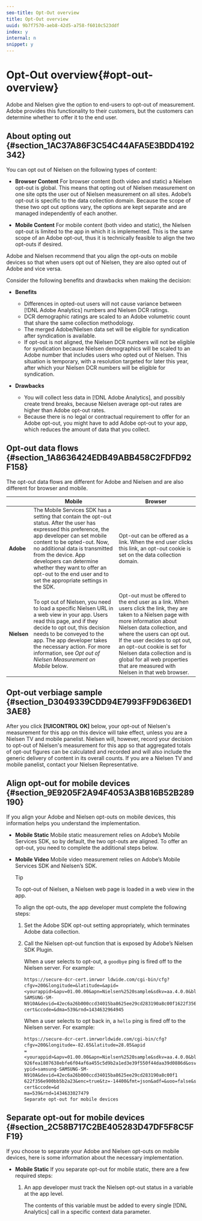 ```yaml
---
seo-title: Opt-Out overview
title: Opt-Out overview
uuid: 9b7f7570-aeb8-42d5-a758-f6010c523ddf
index: y
internal: n
snippet: y
---
```


# Opt-Out overview{#opt-out-overview}

Adobe and Nielsen give the option to end-users to opt-out of measurement. Adobe provides this functionality to their customers, but the customers can determine whether to offer it to the end user.

## About opting out {#section_1AC37A86F3C54C44AFA5E3BDD4192342}

You can opt out of Nielsen on the following types of content:

* **Browser Content** For browser content (both video and static) a Nielsen opt-out is global. This means that opting out of Nielsen measurement on one site opts the user out of Nielsen measurement on all sites. Adobe’s opt-out is specific to the data collection domain. Because the scope of these two opt out options vary, the options are kept separate and are managed independently of each another. 

* **Mobile Content** For mobile content (both video and static), the Nielsen opt-out is limited to the app in which it is implemented. This is the same scope of an Adobe opt-out, thus it is technically feasible to align the two opt-outs if desired.

Adobe and Nielsen recommend that you align the opt-outs on mobile devices so that when users opt out of Nielsen, they are also opted out of Adobe and vice versa.

Consider the following benefits and drawbacks when making the decision:

* **Benefits**

    * Differences in opted-out users will not cause variance between [!DNL Adobe Analytics] numbers and Nielsen DCR ratings. 
    * DCR demographic ratings are scaled to an Adobe volumetric count that share the same collection methodology. 
    * The merged Adobe/Nielsen data set will be eligible for syndication after syndication is available. 
    * If opt-out is not aligned, the Nielsen DCR numbers will not be eligible for syndication because Nielsen demographics will be scaled to an Adobe number that includes users who opted out of Nielsen. This situation is temporary, with a resolution targeted for later this year, after which your Nielsen DCR numbers will be eligible for syndication.

* **Drawbacks**

    * You will collect less data in [!DNL Adobe Analytics], and possibly create trend breaks, because Nielsen average opt-out rates are higher than Adobe opt-out rates. 
    * Because there is no legal or contractual requirement to offer for an Adobe opt-out, you might have to add Adobe opt-out to your app, which reduces the amount of data that you collect.

## Opt-out data flows {#section_1A8636424EDB49ABB458C2FDFD92F158}

The opt-out data flows are different for Adobe and Nielsen and are also different for browser and mobile. 

| | Mobile | Browser |
| --- | --- | --- |
| **Adobe** | The Mobile Services SDK has a setting that contain the opt-out status. After the user has expressed this preference, the app developer can set mobile content to be opted-out. Now, no additional data is transmitted from the device.  App developers can determine whether they want to offer an opt-out to the end user and to set the appropriate settings in the SDK.  | Opt-out can be offered as a link. When the end user clicks this link, an opt-out cookie is set on the data collection domain.  |
| **Nielsen** | To opt out of Nielsen, you need to load a specific Nielsen URL in a web view in your app.  Users read this page, and if they decide to opt out, this decision needs to be conveyed to the app. The app developer takes the necessary action. For more information, see _Opt out of Nielsen Measurement on Mobile_ below.  | Opt-out must be offered to the end user as a link. When users click the link, they are taken to a Nielsen page with more information about Nielsen data collection, and where the users can opt out.  If the user decides to opt out, an opt-out cookie is set for Nielsen data collection and is global for all web properties that are measured with Nielsen in that web browser.  | 

## Opt-out verbiage sample {#section_D3049339CDD94E7993FF9D636ED13AE8}

After you click **[!UICONTROL OK]** below, your opt-out of Nielsen's measurement for this app on this device will take effect, unless you are a Nielsen TV and mobile panelist. Nielsen will, however, record your decision to opt-out of Nielsen's measurement for this app so that aggregated totals of opt-out figures can be calculated and recorded and will also include the generic delivery of content in its overall counts. If you are a Nielsen TV and mobile panelist, contact your Nielsen Representative.

## Align opt-out for mobile devices {#section_9E9205F2A94F4053A3B816B52B289190}

If you align your Adobe and Nielsen opt-outs on mobile devices, this information helps you understand the implementation.

* **Mobile Static** Mobile static measurement relies on Adobe’s Mobile Services SDK, so by default, the two opt-outs are aligned. To offer an opt-out, you need to complete the additional steps below. 

* **Mobile Video** Mobile video measurement relies on Adobe’s Mobile Services SDK and Nielsen’s SDK.

  >[!TIP]
  >
  >To opt-out of Nielsen, a Nielsen web page is loaded in a web view in the app.

  To align the opt-outs, the app developer must complete the following steps:

    1. Set the Adobe SDK opt-out setting appropriately, which terminates Adobe data collection. 
    1. Call the Nielsen opt-out function that is exposed by Adobe’s Nielsen SDK Plugin.

       When a user selects to opt-out, a `goodbye` ping is fired off to the Nielsen server. For example:     
    
       ```    
       https://secure-dcr-cert.imrwor ldwide.com/cgi-bin/cfg?cfgv=200&longitude=&latitude=&apid=<yourappid>&apv=01.00.00&apn=Nielsen%2520sample&sdkv=aa.4.0.0&bldv=aa.4.0.0.4&nuid=00b5926fea1807638ebfe6f04af6a455c5d9b2a1ed3e39f550f44daa39d0886d&osver=ANDROID.4.4.4&devtypid=samsung-SAMSUNG-SM-N910A&devid=42ec6a26b000ccd34015ba8625ee29cd283190a8c00f1622f356e900bb5b2a23&enc=true&tz=-14400&fmt=json&adf=&uoo=true&sfcode=dcr-cert&ccode=&dma=539&rnd=1434632964945
       ```

       When a user selects to opt back in, a `hello` ping is fired off to the Nielsen server. For example:     
    
       ```    
       https://secure-dcr-cert.imrworldwide.com/cgi-bin/cfg?cfgv=200&longitude=-82.65&latitude=28.05&apid 
       =<yourappid>&apv=01.00.00&apn=Nielsen%2520sample&sdkv=aa.4.0.0&bldv=aa.4.0.0.4&nuid=00b5 
       926fea1807638ebfe6f04af6a455c5d9b2a1ed3e39f550f44daa39d0886d&osver=ANDROID.4.4.4&devt 
       ypid=samsung-SAMSUNG-SM-N910A&devid=42ec6a26b000ccd34015ba8625ee29cd283190a8c00f1 
       622f356e900bb5b2a23&enc=true&tz=-14400&fmt=json&adf=&uoo=false&sfcode=dcr-cert&ccode=&d 
       ma=539&rnd=1434633027479 
       Separate opt-out for mobile devices
       ```

## Separate opt-out for mobile devices {#section_2C58B717C2BE405283D47DF5F8C5FF19}

If you choose to separate your Adobe and Nielsen opt-outs on mobile devices, here is some information about the necessary implementation.

* **Mobile Static** If you separate opt-out for mobile static, there are a few required steps:

    1. An app developer must track the Nielsen opt-out status in a variable at the app level.

       The contents of this variable must be added to every single [!DNL Analytics] call in a specific context data parameter.     
    
       <!-- 

Sample code and details are here. [ O R They? ]

 -->

    1. After implementing the Nielsen opt-out status in a variable and adding it as context data to all [!DNL Analytics] calls, the app developer must log in to the [!DNL Adobe Mobile Services] UI to configure the postbacks to fire only when the Nielsen opt-out parameter is not present.

       This step results in a `goodbye` ping that is sent to Nielsen, which terminates Nielsen data collection. For more information, see [Configure Postbacks](https://marketing.adobe.com/resources/help/en_US/mobile/signals_.html).

* **Mobile Video** Because the alignment of the opt-out requires extra steps for the app developer, separating the two opt-outs for mobile video involves not taking those extra steps.

  The Nielsen opt-out process remains unchanged. After successfully completing the opt-out, the app developer should call the Nielsen opt-out function that is exposed by Adobe’s Nielsen SDK Plugin. In addition to the Nielsen opt-out process, the app developer might want to also offer an Adobe opt-out.

## Opt out of Nielsen measurement on mobile {#section_DE6D61B94E864621863E81841B92B7AC}

To opt-out of Nielsen measurement, the user must have access to the *About Nielsen Measurement* page on the Nielsen website in the app settings screen. This page allows the user to opt-in and opt-out of Nielsen measurement.

To enable the user's selection, the App SDK must be updated with the this opt-out flow:

1. The user clicks the **[!UICONTROL About Nielsen Measurement]** button or link. 
1. The SDK requests the opt-out URL from the Joint Adobe/Nielsen SDK. 
1. The Joint Adobe/Nielsen SDK returns the correct URL. 
1. The application opens the URL in a web view in the app.

   >[!IMPORTANT]
   >
   >This must be a web view, and the view cannot use an external browser outside the app.

1. User clicks **[!UICONTROL Opt-in]** or **[!UICONTROL Opt-out]**.

   ![](assets/opt-out.png)

   ![](assets/opt_in_nielsen.png)

   ![](assets/opt_out_nielsen.png)

1. The application captures the user selection and passes it back to the Joint Adobe/Nielsen SDK.

To view sample code to support this process, see the following: [Opt-out settings](../../../nielsen-partnership/dcr-impl/dcr-opt-out/dcr-opt-out-settings.md)

## Opt-out implementation checks for Nielsen {#section_168762ADC87440FDBA9FDD4F7D1E5DE0}

You can test your opt-out implementation.

1. Complete an opt-out in your app through the Nielsen opt-out webview. 
1. When a user selects to opt-out, a `goodbye` ping is fired off to the Nielsen server.

   For example: 

   ```
   https://secure-dcr-cert.imrworldwide.com/cgi-bin/cfg?cfgv=200&longitude=&latitude=&apid=<yourappi 
   d>&apv=01.00.00&apn=Nielsen%2520sample&sdkv=aa.4.0.0&bldv=aa.4.0.0.4&nuid=00b5926fea180 
   7638ebfe6f04af6a455c5d9b2a1ed3e39f550f44daa39d0886d&osver=ANDROID.4.4.4&devtypid=sams 
   ung-SAMSUNG-SM-N910A&devid=42ec6a26b000ccd34015ba8625ee29cd283190a8c00f1622f356e9 
   00bb5b2a23&enc=true&tz=-14400&fmt=json&adf=&uoo=true&sfcode=dcr-cert&ccode=&dma=539&rn 
   d=1434632964945
   ```

1. Watch the static or video content for at least three minutes.

   Pings will continue to fire if a user selects to opt-out. 
1. When a user selects to opt back in, a `hello` ping is fired off to the Nielsen server.

   For example: 

   ```
   https://secure-dcr-cert.imrworldwide.com/cgi-bin/cfg?cfgv=200 
     &longitude=-82.65 
     &latitude=28.05 
     &apid=<yourappid> 
     &apv=01.00.00 
     &apn=Nielsen%2520sample 
     &sdkv=aa.4.0.0 
     &bldv=aa.4.0.0.4 
     &nuid=00b5926fea1807638ebfe6f04af6a455c5d9b2a1ed3e39f550f44daa39d0886d 
     &osver=ANDROID.4.4.4 
     &devtypid=samsung-SAMSUNG-SM-N910A 
     &devid=42ec6a26b000ccd34015ba8625ee29cd283190a8c00f1622f356e900bb5b2a23 
     &enc=true 
     &tz=-14400&
   ```

1. Watch video content for at least three minutes.

   There should be `view` and `duration` pings.

